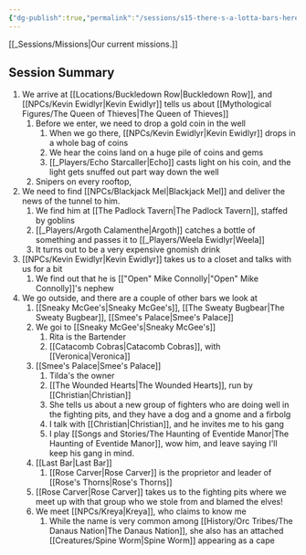 ```yaml
---
{"dg-publish":true,"permalink":"/sessions/s15-there-s-a-lotta-bars-here/","noteIcon":""}
---
```



[[_Sessions/Missions\|Our current missions.]]

## Session Summary
1. We arrive at [[Locations/Buckledown Row\|Buckledown Row]], and [[NPCs/Kevin Ewidlyr\|Kevin Ewidlyr]] tells us about [[Mythological Figures/The Queen of Thieves\|The Queen of Thieves]]
	1. Before we enter, we need to drop a gold coin in the well
		1. When we go there, [[NPCs/Kevin Ewidlyr\|Kevin Ewidlyr]] drops in a whole bag of coins
		2. We hear the coins land on a huge pile of coins and gems
		3. [[_Players/Echo Starcaller\|Echo]] casts light on his coin, and the light gets snuffed out part way down the well
	2. Snipers on every rooftop, 
2. We need to find [[NPCs/Blackjack Mel\|Blackjack Mel]] and deliver the news of the tunnel to him.
	1. We find him at [[The Padlock Tavern\|The Padlock Tavern]], staffed by goblins
	2. [[_Players/Argoth Calamenthe\|Argoth]] catches a bottle of something and passes it to [[_Players/Weela Ewidlyr\|Weela]]
	3. It turns out to be a very expensive gnomish drink
3. [[NPCs/Kevin Ewidlyr\|Kevin Ewidlyr]] takes us to a closet and talks with us for a bit
	1. We find out that he is [["Open" Mike Connolly\|"Open" Mike Connolly]]'s nephew
4. We go outside, and there are a couple of other bars we look at
	1. [[Sneaky McGee's\|Sneaky McGee's]], [[The Sweaty Bugbear\|The Sweaty Bugbear]], [[Smee's Palace\|Smee's Palace]]
	2. We goi to [[Sneaky McGee's\|Sneaky McGee's]]
		1. Rita is the Bartender
		2. [[Catacomb Cobras\|Catacomb Cobras]], with [[Veronica\|Veronica]]
	3. [[Smee's Palace\|Smee's Palace]]
		1. Tilda's the owner
		2. [[The Wounded Hearts\|The Wounded Hearts]], run by [[Christian\|Christian]]
		3. She tells us about a new group of fighters who are doing well in the fighting pits, and they have a dog and a gnome and a firbolg
		4. I talk with [[Christian\|Christian]], and he invites me to his gang
		5. I play [[Songs and Stories/The Haunting of Eventide Manor\|The Haunting of Eventide Manor]], wow him, and leave saying I'll keep his gang in mind.
	4. [[Last Bar\|Last Bar]]
		1. [[Rose Carver\|Rose Carver]] is the proprietor and leader of [[Rose's Thorns\|Rose's Thorns]]
	5. [[Rose Carver\|Rose Carver]] takes us to the fighting pits where we meet up with that group who we stole from and blamed the elves!
	6. We meet [[NPCs/Kreya\|Kreya]], who claims to know me
		1. While the name is very common among [[History/Orc Tribes/The Danaus Nation\|The Danaus Nation]], she also has an attached [[Creatures/Spine Worm\|Spine Worm]] appearing as a cape